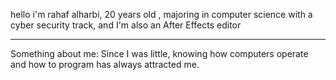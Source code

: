 hello i'm rahaf alharbi,
20 years old ,
majoring in computer science with a cyber security track, and I'm also an After Effects editor 
_______________________________________________________
Something about me:
Since I was little, knowing how computers operate and how to program has always attracted me.
<!---
vfdark/vfdark is a ✨ special ✨ repository because its `README.md` (this file) appears on your GitHub profile.
You can click the Preview link to take a look at your changes.
--->
